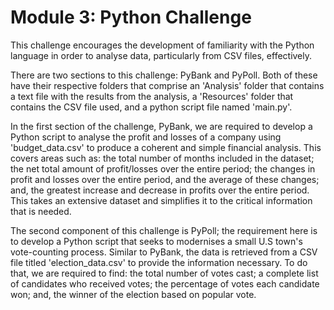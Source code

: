 # Module 3: Python Challenge

This challenge encourages the development of familiarity with the Python language in order to analyse data, particularly from CSV files, effectively. 

There are two sections to this challenge: PyBank and PyPoll. Both of these have their respective folders that comprise an 'Analysis' folder that contains a text file with the results from the analysis, a 'Resources' folder that contains the CSV file used, and a python script file named 'main.py'. 

In the first section of the challenge, PyBank, we are required to develop a Python script to analyse the profit and losses of a company using 'budget_data.csv' to produce a coherent and simple financial analysis. This covers areas such as: the total number of months included in the dataset; the net total amount of profit/losses over the entire period; the changes in profit and losses over the entire period, and the average of these changes; and, the greatest increase and decrease in profits over the entire period. This takes an extensive dataset and simplifies it to the critical information that is needed. 

The second component of this challenge is PyPoll; the requirement here is to develop a Python script that seeks to modernises a small U.S town's vote-counting process. Similar to PyBank, the data is retrieved from a CSV file titled 'election_data.csv' to provide the information necessary. To do that, we are required to find: the total number of votes cast; a complete list of candidates who received votes; the percentage of votes each candidate won; and, the winner of the election based on popular vote. 

